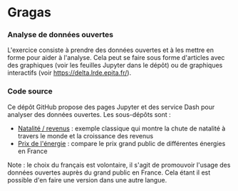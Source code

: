 # Gragas

### Analyse de données ouvertes

L'exercice consiste à prendre des données ouvertes et à les mettre en forme pour aider à l'analyse. Cela peut se faire sous forme d'articles avec des graphiques (voir les feuilles Jupyter dans le dépôt) ou de graphiques interactifs (voir  https://delta.lrde.epita.fr/).

### Code source

Ce dépôt GitHub propose des pages Jupyter et des service Dash pour analyser des données ouvertes. Les sous-dépôts sont :

* [Natalité / revenus](https://github.com/oricou/delta/tree/main/population) : exemple classique qui montre la chute de natalité à travers le monde et la croissance des revenus
* [Prix de l'énergie](https://github.com/oricou/delta/tree/main/energies) : compare le prix grand public de différentes énergies en France

Note : le choix du français est volontaire, il s'agit de promouvoir l'usage
       des données ouvertes auprès du grand public en France. Cela étant il
       est possible d'en faire une version dans une autre langue.
